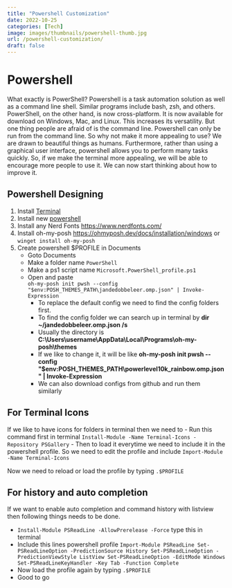 ```yaml
---
title: "Powershell Customization"
date: 2022-10-25
categories: [Tech]
image: images/thumbnails/powershell-thumb.jpg
url: /powershell-customization/
draft: false
---
```


# Powershell
What exactly is PowerShell? Powershell is a task automation solution as well as a command line shell. Similar programs include bash, zsh, and others. PowerShell, on the other hand, is now cross-platform. It is now available for download on Windows, Mac, and Linux. This increases its versatility. But one thing people are afraid of is the command line. Powershell can only be run from the command line. So why not make it more appealing to use? We are drawn to beautiful things as humans. Furthermore, rather than using a graphical user interface, powershell allows you to perform many tasks quickly. So, if we make the terminal more appealing, we will be able to encourage more people to use it. We can now start thinking about how to improve it.

## Powershell Designing
1. Install [Terminal](https://github.com/microsoft/terminal/releases)
2. Install new [powershell](https://github.com/PowerShell/PowerShell/releases)
3. Install any Nerd Fonts https://www.nerdfonts.com/
4. Install oh-my-posh https://ohmyposh.dev/docs/installation/windows or 
	`winget install oh-my-posh`
5. Create powershell $PROFILE in Documents
    - Goto Documents
    - Make a folder name `PowerShell`
    - Make a ps1 script name ```Microsoft.PowerShell_profile.ps1```
    - Open and paste  
        ```oh-my-posh init pwsh --config "$env:POSH_THEMES_PATH\jandedobbeleer.omp.json" | Invoke-Expression```
        - To replace the default config we need to find the config folders first.
        - To find the config folder we can search up in terminal by
            **dir ~/jandedobbeleer.omp.json /s**
        - Usually the directory is 
            **C:\Users\username\AppData\Local\Programs\oh-my-posh\themes**
        - If we like to change it, it will be like
            **oh-my-posh init pwsh --config "$env:POSH_THEMES_PATH\powerlevel10k_rainbow.omp.json" | Invoke-Expression**
        - We can also download configs from github and run them similarly

## For Terminal Icons

 If we like to have icons for folders in terminal then we need to
    - Run this command first in terminal
	 `Install-Module -Name Terminal-Icons -Repository PSGallery`
    - Then to load it everytime we need to include it in the powershell profile. So we need to edit the profile and include
	 `Import-Module -Name Terminal-Icons`

Now we need to reload or load the profile by typing `.$PROFILE`

## For history and auto completion

If we want to enable auto completion and command history with listview then following things needs to be done.
 -  `Install-Module PSReadLine -AllowPrerelease -Force`
	 type this in terminal
   - Include this lines powershell profile ```Import-Module PSReadLine Set-PSReadLineOption -PredictionSource History Set-PSReadLineOption -PredictionViewStyle ListView Set-PSReadLineOption -EditMode Windows Set-PSReadLineKeyHandler -Key Tab -Function Complete```
- Now load the profile again by typing ```.$PROFILE```
-  Good to go